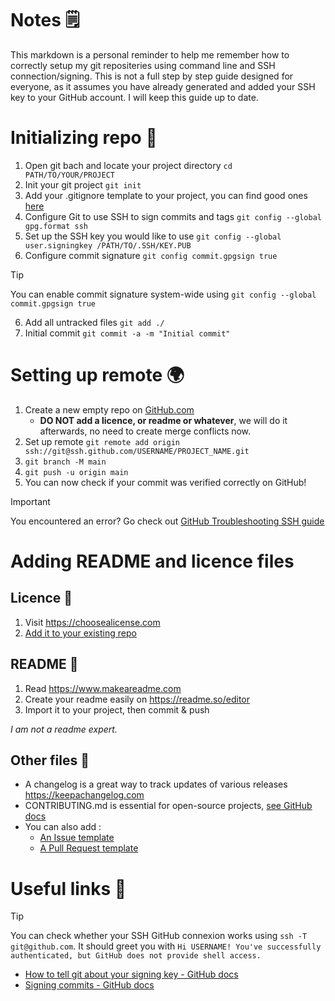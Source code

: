 # Notes 🗒️

This markdown is a personal reminder to help me remember how to correctly setup my git repositeries using command line and SSH connection/signing.
This is not a full step by step guide designed for everyone, as it assumes you have already generated and added your SSH key to your GitHub account.
I will keep this guide up to date.

# Initializing repo 🚀

1. Open git bach and locate your project directory `cd PATH/TO/YOUR/PROJECT`
2. Init your git project `git init`
3. Add your .gitignore template to your project, you can find good ones [here](https://github.com/github/gitignore)
4. Configure Git to use SSH to sign commits and tags `git config --global gpg.format ssh`
5. Set up the SSH key you would like to use `git config --global user.signingkey /PATH/TO/.SSH/KEY.PUB`
6. Configure commit signature `git config commit.gpgsign true`
> [!TIP]
> You can enable commit signature system-wide using `git config --global commit.gpgsign true`
6. Add all untracked files `git add ./`
7. Initial commit `git commit -a -m "Initial commit"`

# Setting up remote 🌍

1. Create a new empty repo on [GitHub.com](https://github.com/new)
    - **DO NOT add a licence, or readme or whatever**, we will do it afterwards, no need to create merge conflicts now.
2. Set up remote `git remote add origin ssh://git@ssh.github.com/USERNAME/PROJECT_NAME.git`
3. `git branch -M main`
4. `git push -u origin main`
5. You can now check if your commit was verified correctly on GitHub!
> [!IMPORTANT]
> You encountered an error? Go check out [GitHub Troubleshooting SSH guide](https://docs.github.com/en/authentication/troubleshooting-ssh)

# Adding README and licence files

## Licence 📜

1. Visit https://choosealicense.com
2. [Add it to your existing repo](https://docs.github.com/en/communities/setting-up-your-project-for-healthy-contributions/adding-a-license-to-a-repository#including-an-open-source-license-in-your-repository)

## README 📑

1. Read https://www.makeareadme.com
2. Create your readme easily on https://readme.so/editor
3. Import it to your project, then commit & push

*I am not a readme expert.*

## Other files 📝

- A changelog is a great way to track updates of various releases https://keepachangelog.com
- CONTRIBUTING.md is essential for open-source projects, [see GitHub docs](https://docs.github.com/en/communities/setting-up-your-project-for-healthy-contributions/setting-guidelines-for-repository-contributors)
- You can also add :
  - [An Issue template](https://docs.github.com/en/communities/using-templates-to-encourage-useful-issues-and-pull-requests/manually-creating-a-single-issue-template-for-your-repository)
  - [A Pull Request template](https://docs.github.com/en/communities/using-templates-to-encourage-useful-issues-and-pull-requests/creating-a-pull-request-template-for-your-repository)

# Useful links 🔗

> [!TIP]
> You can check whether your SSH GitHub connexion works using `ssh -T git@github.com`.
> It should greet you with `Hi USERNAME! You've successfully authenticated, but GitHub does not provide shell access.`

- [How to tell git about your signing key - GitHub docs](https://docs.github.com/en/authentication/managing-commit-signature-verification/telling-git-about-your-signing-key#telling-git-about-your-ssh-key)
- [Signing commits - GitHub docs](https://docs.github.com/en/authentication/managing-commit-signature-verification/signing-commits)
